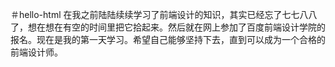＃hello-html
在我之前陆陆续续学习了前端设计的知识，其实已经忘了七七八八了，想在想在有空的时间里把它拾起来。然后就在网上参加了百度前端设计学院的报名。现在是我的第一天学习。希望自己能够坚持下去，直到可以成为一个合格的前端设计师。
